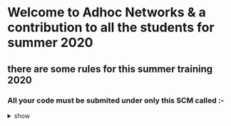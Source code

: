 #  Welcome to Adhoc Networks & a contribution to all the students for summer 2020
## there are some rules for this summer training 2020

###  All your code must be submited under only this SCM called :-
<details><summary>show</summary>
<p>

```bash
<b>GITHUB </b> World Most popular version control system 
```
</p>
</details>
